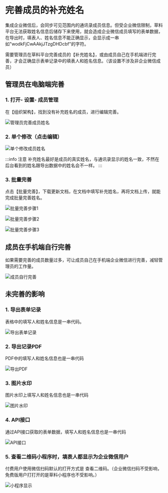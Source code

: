 # 完善成员的补充姓名

集成企业微信后，会同步可见范围内的通讯录成员信息。但受企业微信限制，草料平台无法获取姓名信息后储存下来使用，就会造成企业微信成员填写的表单数据，在导出时，填表人、姓名信息不能正确显示，会显示成一串如"wodkFjCwAAkjJTzgDHDcbf"的字符。

需要管理员在草料平台完善成员的【补充姓名】，或由成员自己在手机端进行完善，才会正确显示表单记录中的填表人和姓名信息。（该设置不涉及非企业微信成员）

## 管理员在电脑端完善

### 1. 打开- 设置- 成员管理

在【组织架构】，找到没有补充姓名的成员，进行编辑完善。

![管理员完善成员姓名](//blogcdnimg.clewm.net/2022/03/image-1646981802011_16469818048706.png?x-oss-process=image/auto-orient,1/quality,q_50/format,jpg)

### 2. 单个修改（点击编辑）

![单个修改成员姓名](//blogcdnimg.clewm.net/2022/03/image-1646981817195_16469818197986.png?x-oss-process=image/auto-orient,1/quality,q_50/format,jpg)

:::info 注意
补充姓名最好是成员的真实姓名，与通讯录显示的姓名一致，不然在后台看到的姓名跟导出数据中的姓名会不一样。
:::

### 3. 批量完善

点击【批量完善】，下载更新文档，在文档中填写补充姓名，再将文档上传，就能完成批量完善姓名。

![批量完善步骤1](//blogcdnimg.clewm.net/2022/03/image-1646981839979_16469818431078.png?x-oss-process=image/auto-orient,1/quality,q_50/format,jpg)

![批量完善步骤2](//blogcdnimg.clewm.net/2022/03/image-1646981852736_16469818555681.png?x-oss-process=image/auto-orient,1/quality,q_50/format,jpg)

![批量完善步骤3](//blogcdnimg.clewm.net/2022/03/image-1646982091475_16469820940667.png?x-oss-process=image/auto-orient,1/quality,q_50/format,jpg)

## 成员在手机端自行完善

如果需要完善的成员数量过多，可让成员自己在手机端企业微信进行完善，减轻管理员的工作量。

![成员自行完善](//blogcdnimg.clewm.net/2022/01/image-1643521180994_16435211810568.png?x-oss-process=image/auto-orient,1/quality,q_50/format,jpg)

## 未完善的影响

### 1. 导出表单记录

表格中的填写人和姓名信息是一串代码。

![导出表单记录](//blogcdnimg.clewm.net/2021/12/image-1640589995044_16405899953509.png?x-oss-process=image/auto-orient,1/quality,q_50/format,jpg)

### 2. 导出记录PDF

PDF中的填写人和姓名信息也是一串代码

![导出PDF](//blogcdnimg.clewm.net/2021/12/image-1640587235226_16405872359546.png?x-oss-process=image/auto-orient,1/quality,q_50/format,jpg)

### 3. 图片水印

图片水印上填写人和姓名信息也是一串代码

![图片水印](//blogcdnimg.clewm.net/2021/12/image-1640588506190_16405885097638.png?x-oss-process=image/auto-orient,1/quality,q_50/format,jpg)

### 4. API接口

通过API接口获取的表单数据，填写人和姓名信息也是一串代码

![API接口](//blogcdnimg.clewm.net/2021/12/image-1640589887877_16405898881435.png?x-oss-process=image/auto-orient,1/quality,q_50/format,jpg)

### 5. 查看二维码小程序时，填表人都显示为企业微信用户

付费用户使用微信扫码默认的打开方式是 查看二维码。（企业微信扫码不受影响，免费版用户打打开的是草料小程序也不受影响。）

![小程序显示](//blogcdnimg.clewm.net/2021/12/image-1640672319769_16406723201335.png?x-oss-process=image/auto-orient,1/quality,q_50/format,jpg)